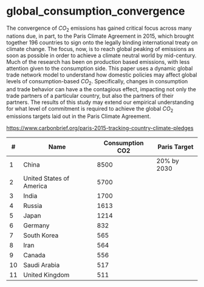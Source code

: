 # global_consumption_convergence

The convergence of $CO_2$ emissions has gained critical focus across many nations due, in part, to the Paris Climate Agreement in 2015, which brought together 196 countries to sign onto the legally binding international treaty on climate change. The focus, now, is to reach global peaking of emissions as soon as possible in order to achieve a climate neutral world by mid-century. Much of the research has been on production based emissions, with less attention given to the consumption side. This paper uses a dynamic global trade network model to understand how domestic policies may affect global levels of consumption-based $CO_2$. Specifically, changes in consumption and trade behavior can have a the contagious effect, impacting not only the trade partners of a particular country, but also the partners of their partners. The results of this study may extend our empirical understanding for what level of commitment is required to achieve the global $CO_2$ emissions targets laid out in the Paris Climate Agreement.

https://www.carbonbrief.org/paris-2015-tracking-country-climate-pledges



| # |	Name				| Consumption CO2     | Paris Target  |
|---|-------------|---------------------|---------------|
| 1 |	China				| 8500                | 20% by 2030   |
| 2 |	United States of America	| 5700  |               |
| 3 |	India				| 1700                |               |
| 4 |	Russia				| 1613              |               |
| 5 |	Japan				| 1214                |               |
| 6 |	Germany				| 832               |               |
| 7 |	South Korea			| 565             |               |
| 8 |	Iran				| 564                 |               |
| 9 |	Canada				| 556               |               |
|10 |	Saudi Arabia			| 517           |               |
|11 |	United Kingdom			| 511         |               |

